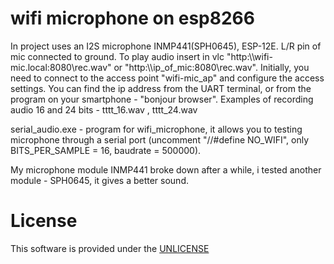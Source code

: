 # wifi microphone on esp8266

  In project uses an  I2S microphone INMP441(SPH0645), ESP-12E. L/R pin of mic connected to ground.
  To play audio insert in vlc  "http:\\\wifi-mic.local:8080\rec.wav"  or "http:\\\ip_of_mic:8080\rec.wav".
  Initially, you need to connect to the access point "wifi-mic_ap" and configure the access settings.
  You can find the ip address from the UART terminal, or from the program on your smartphone - "bonjour browser".
  Examples of recording audio 16 and 24 bits - tttt_16.wav , tttt_24.wav
  
  serial_audio.exe - program for wifi_microphone,  it allows you to testing  microphone through a serial port (uncomment  "//#define NO_WIFI", only BITS_PER_SAMPLE = 16, baudrate = 500000).
  
 My microphone module  INMP441 broke down after a while, i tested another module - SPH0645, it gives a better sound.


# License

  This software is provided under the  <a href="http://unlicense.org/" rel="nofollow">UNLICENSE</a>

